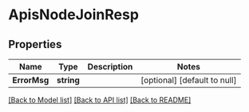 # ApisNodeJoinResp

## Properties
Name | Type | Description | Notes
------------ | ------------- | ------------- | -------------
**ErrorMsg** | **string** |  | [optional] [default to null]

[[Back to Model list]](../README.md#documentation-for-models) [[Back to API list]](../README.md#documentation-for-api-endpoints) [[Back to README]](../README.md)

